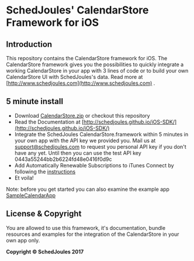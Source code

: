 # SchedJoules' CalendarStore Framework for iOS

## Introduction
This repository contains the CalendarStore framework for iOS. The CalendarStore framework gives you the possibilities to quickly integrate a working CalendarStore in your app with 3 lines of code or to build your own CalendarStore UI with SchedJoules's data. Read more at [http://www.schedjoules.com](http://www.schedjoules.com) . 

## 5 minute install
 - Download [CalendarStore.zip](https://github.com/schedjoules/iOS-SDK/blob/master/CalendarStore.zip) or checkout this repository
 - Read the Documentation at [http://schedjoules.github.io/iOS-SDK/](http://schedjoules.github.io/iOS-SDK/)
 - Integrate the SchedJoules CalendarStore.framework within 5 minutes in your own app with the API key we provided you. Mail us at support@schedjoules.com to request you personal API key if you don't have any yet. Until then you can use the test API key 0443a55244bb2b6224fd48e0416f0d9c
 - Add Automatically Renewable Subscriptions to iTunes Connect by following the [instructions](https://github.com/schedjoules/iOS-SDK/blob/master/connect.md)
 - Et voila!

Note: before you get started you can also examine the example app [SampleCalendarApp](https://github.com/schedjoules/iOS-SDK/tree/master/Example)

## License & Copyright
You are allowed to use this framework, it's documentation, bundle resources and examples for the integration of the CalendarStore in your own app only.

**Copyright © SchedJoules 2017**
